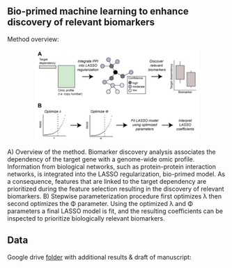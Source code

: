 ## Bio-primed machine learning to enhance discovery of relevant biomarkers

Method overview:
<p align="middle">
  <img src="biolasso_overview.png" width="75%"/>
</p>
A) Overview of the method. Biomarker discovery analysis associates the dependency of the target gene with a genome-wide omic profile. Information from biological networks, such as protein-protein interaction networks, is integrated into the LASSO regularization, bio-primed model. As a consequence, features that are linked to the target dependency are prioritized during the feature selection resulting in the discovery of relevant biomarkers. B) Stepwise parameterization procedure first optimizes λ then second optimizes the Φ parameter. Using the optimized λ and Φ parameters a final LASSO model is fit, and the resulting coefficients can be inspected to prioritize biologically relevant biomarkers.


## Data
Google drive [folder](https://drive.google.com/drive/folders/18qWHdnu21K0aAePUU8b-01XK003_Y-3n?usp=sharing) with additional results & draft of manuscript:




